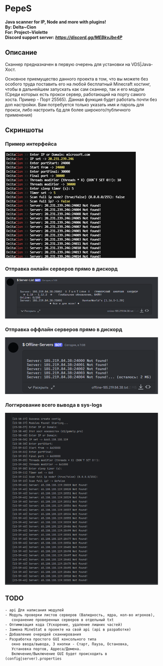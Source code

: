 # PepeS
 **Java scanner for IP, Node and more with plugins!**
<br>**By: Delta~Cion**
<br>**For: Project~Violette**
<br>**Discord support server: *https://discord.gg/MEBkvJbe4P***

## Описание
<p>Сканнер предназначен в первую очерень для установки на VDS|Java-Хост. </p>
<p>Основное приемущество данного проекта в том, что вы можете без особого труда поставить его на любой бесплатный Minecraft хостинг, чтобы в дальнейшем запускать как сам сканнер, так и его модули (Среди которых есть прокси сервер, работающий на порту самого хоста. Пример - Порт 25565). Данная функция будет работать почти без доп настройки. 
Вам потребуется только указать имя и пароль для прокси, либо настроить бд для более широкого/публичного применения)</p>

## Скриншоты
### Пример интерфейса
 ![img.png](img/img.png)
### Отправка онлайн серверов прямо в дискорд
 ![img_1.png](img/img_1.png)
### Отправка оффлайн серверов прямо в дискорд
 ![img.png](img/img_2.png)
### Логгирование всего вывода в sys-logs
![img_3.png](img/img_3.png)
 
## TODO
    - api Для написания модулей
    - Модуль проверки листов серверов (Валидность, ядра, кол-во игроков), 
       сохранение проверенных серверов в отдельный txt
    - Оптимизация кода (Ускорение, удаление лишних частей)
    - Замена MineStat в проекте на свой api (api в разработке)
    - Добавление очередей сканнирования
    - Разработка простого GUI консольного типа 
       окно ввода/вывода, 3 кнопки - Старт, Пауза, Остановка,
       Установка портов, Адреса/Домена.
       Включение/Выключение GUI будет происходить в (config|server).properties